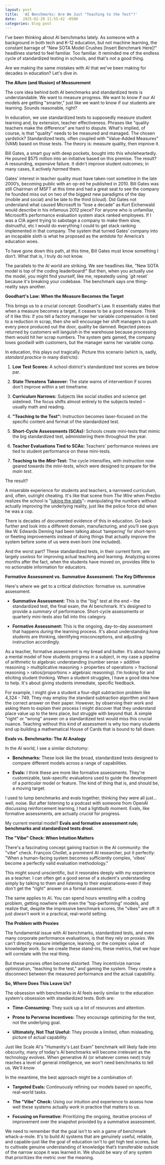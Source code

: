 ```yaml
---
layout: post
title:  'AI Benchmarks: Are We Just "Teaching to the Test"?'
date:   2025-02-20 11:55:42 -0500
categories: blog post
---
```


I've been thinking about AI benchmarks lately. As someone with a background in both tech and K-12 education, but not machine learning, the constant barrage of "New SOTA Model Crushes \[Insert Benchmark Here\]!" headlines started to feel familiar. Too familiar. It reminded me of the endless cycle of standardized testing in schools, and that's _not_ a good thing.

Are we making the same mistakes with AI that we've been making for decades in education? Let's dive in.

**The Allure (and Illusion) of Measurement**

The core idea behind both AI benchmarks and standardized tests is understandable. We want to measure progress. We want to know if our AI models are getting "smarter," just like we want to know if our students are learning. Sounds reasonable, right?

In education, we use standardized tests to supposedly measure student learning and, by extension, teacher effectiveness. Phrases like "quality teachers make the difference" are hard to dispute. What's implied, of course, is that "quality" needs to be measured and managed. The chosen yardstick? Standardized tests, often coupled with "Value-Added Measures" (VAM) based on those tests. The theory is: measure quality, then improve it.

Bill Gates, a smart guy with deep pockets, bought into this wholeheartedly. He poured $575 million into an initiative based on this premise. The result? A resounding, expensive failure. It didn't improve student outcomes; in many cases, it actively _harmed_ them. 

Gates’ interest in teacher quality must have taken root sometime in the late 2000’s, becoming public with an op-ed he published in 2010. Bill Gates was still Chairman of MSFT at this time and had a great seat to see the company he founded miss out on two of the biggest new paradigms of the day (mobile and social) and be late to the third (cloud). Did Gates not understand what caused Microsoft to “lose a decade” as Kurt Eichenwald would describe in his infamous 2012 piece? For anyone who is unfamiliar, Microsoft’s performance evaluation system stack ranked employees. If I was a CIA agent trying to sabotage a company to make them slow, distrustful, etc I would do everything I could to get stack ranking implemented in that company. The system that turned Gates’ company into an incapable sloth is what he proposed as the antidote for America’s education woes. 

To have gone down this path, at this time, Bill Gates must know something I don’t. What that is, I truly do not know.

The parallels to the AI world are striking. We see headlines like, "New SOTA model is top of the coding leaderboard!" But then, when you actually _use_ the model, you might find yourself, like me, repeatedly using \`git reset\` because it's breaking your codebase. The benchmark says one thing–reality says another.

**Goodhart's Law: When the Measure Becomes the Target**

This brings us to a crucial concept: Goodhart's Law. It essentially states that when a measure becomes a target, it ceases to be a good measure. Think of it like this: if you tell a factory manager her variable compensation is tied to a reduction in scrap, then she will encourage her shift managers to push every piece produced out the door, quality be damned. Rejected pieces returned by customers will languish in the warehouse because processing them would hit her scrap numbers. The system gets gamed, the company loses goodwill with customers, but the manager earns her variable comp.

In education, this plays out tragically. Picture this scenario (which is, sadly, _standard practice_ in many districts):

1.  **Low Test Scores:** A school district's standardized test scores are below par.
    
2.  **State Threatens Takeover:** The state warns of intervention if scores don't improve within a set timeframe.
    
3.  **Curriculum Narrows:** Subjects like social studies and science get sidelined. The focus shifts almost entirely to the subjects tested – usually math and reading.
    
4.  **"Teaching to the Test":** Instruction becomes laser-focused on the specific content and format of the standardized test.
    
5.  **Short-Cycle Assessments (SCAs):** Schools create mini-tests that mimic the big standardized test, administering them throughout the year.
    
6.  **Teacher Evaluations Tied to SCAs:** Teachers' performance reviews are tied to student performance on these mini-tests.
    
7.  **Teaching to the** _**Mini**_**\-Test:** The cycle intensifies, with instruction now geared towards the _mini-tests_, which were designed to prepare for the _main test_.
    

The result? 

A miserable experience for students and teachers, a narrowed curriculum, and, often, outright cheating. It's like that scene from _The Wire_ when Prezbo realizes the school is "[juking the stats](https://www.youtube.com/watch?v=_ogxZxu6cjM)"– manipulating the numbers without actually improving the underlying reality, just like the police force did when he was a cop. 

There is decades of documented evidence of this in education. Go back further and look into a different domain, manufacturing, and you’ll see guys like W. Edwards Deming had been talking about ‘tampering’ for short-term or fleeting improvements instead of doing things that actually improve the system before some of us were even born (me included).

And the worst part? These standardized tests, in their current form, are largely _useless_ for improving actual teaching and learning. Analyzing scores months after the fact, when the students have moved on, provides little to no actionable information for educators.

**Formative Assessment vs. Summative Assessment: The Key Difference**

Here's where we get to a critical distinction: formative vs. summative assessment.

*   **Summative Assessment:** This is the "big" test at the end – the standardized test, the final exam, the AI benchmark. It's designed to provide a _summary_ of performance. Short-cycle assessments or quarterly mini-tests also fall into this category.
    
*   **Formative Assessment:** This is the ongoing, day-to-day assessment that happens _during_ the learning process. It's about understanding _how_ students are thinking, identifying misconceptions, and adjusting instruction accordingly.
    

As a teacher, formative assessment is my bread and butter. It’s about having a mental model of how students progress in a subject, in my case a pipeline of arithmetic to algebraic understanding (number sense > additive reasoning > multiplicative reasoning > properties of operations > fractional reasoning > ratios/proportions > algebraic reasoning). I’m looking for and eliciting student thinking. When a student struggles, I have a good idea how to help. It's about giving students immediate, specific feedback.

For example, I might give a student a four-digit subtraction problem like 4,324 - 749. They may employ the standard subtraction algorithm and have the correct answer on their paper. However, by observing their work and asking them to explain their process I might discover that they understand place value up to the tens place, but struggle with beyond that. A simple "right" or "wrong" answer on a standardized test would miss this crucial nuance. Teaching without this kind of assessment is why too many students end up building a mathematical House of Cards that is bound to fall down.

**Evals vs. Benchmarks: The AI Analogy**

In the AI world, I see a similar dichotomy:

*   **Benchmarks:** These look like the broad, standardized tests designed to compare different models across a range of capabilities.
    
*   **Evals:** I think these are more like formative assessments. They're customizable, task-specific evaluations used to guide the development of a _particular_ model or feature. The kind of thing that is, and should be, a moving target.
    

I used to lump benchmarks and evals together, thinking they were all just…well, noise. But after listening to a podcast with someone from OpenAI discussing reinforcement learning, I had a lightbulb moment. Evals, like formative assessments, are actually _crucial_ for progress.

My current mental model? **Evals and formative assessment rule; benchmarks and standardized tests drool.**

**The "Vibe" Check: When Intuition Matters**

There's a fascinating concept gaining traction in the AI community: the "vibe" check. François Chollet, a prominent AI researcher, put it perfectly: "When a human-facing system becomes sufficiently complex, 'vibes' become a perfectly valid evaluation methodology."

This might sound unscientific, but it resonates deeply with my experience as a teacher. I can often get a good sense of a student's understanding simply by talking to them and listening to their explanations–even if they don't get the "right" answer on a formal assessment.

The same applies to AI. You can spend hours wrestling with a coding problem, getting nowhere with even the "top-performing" models, and realize that, despite the impressive benchmark scores, the "vibes" are off. It just _doesn't work_ in a practical, real-world setting.

**The Problem with Proxies**

The fundamental issue with AI benchmarks, standardized tests, and even many corporate performance evaluations, is that they rely on _proxies_. We can't directly measure intelligence, learning, or the complex value of knowledge work. So we create these stand-ins, these metrics, that we _hope_ will correlate with the real thing.

But these proxies often become distorted. They incentivize narrow optimization, "teaching to the test," and gaming the system. They create a disconnect between the measured performance and the actual capability.

**So, Where Does This Leave Us?**

The obsession with benchmarks in AI feels eerily similar to the education system's obsession with standardized tests. Both are:

*   **Time-Consuming:** They suck up a lot of resources and attention.
    
*   **Prone to Perverse Incentives:** They encourage optimizing for the test, not the underlying goal.
    
*   **Ultimately, Not That Useful:** They provide a limited, often misleading, picture of actual capability.
    

Just like Scale AI's "Humanity's Last Exam" benchmark will likely fade into obscurity, many of today's AI benchmarks will become irrelevant as the technology evolves. When generative AI (or whatever comes next) truly reaches a level of general intelligence, we won't need benchmarks to tell us. We'll _know_.

In the meantime, the best approach might be a combination of:

*   **Targeted Evals:** Continuously refining our models based on specific, real-world tasks.
    
*   **The "Vibe" Check:** Using our intuition and experience to assess how well these systems actually _work_ in practice that matters to us.
    
*   **Focusing on Formative:** Prioritizing the ongoing, iterative process of improvement over the snapshot provided by a summative assessment.
    

We need to remember that the goal isn't to win a game of benchmark whack-a-mole. It's to build AI systems that are genuinely useful, reliable, and capable–just like the goal of education isn't to get high test scores, but to cultivate genuine understanding of knowledge that’s transferable outside of the narrow scope it was learned in. We should be wary of any system that prioritizes the metric over the meaning.

